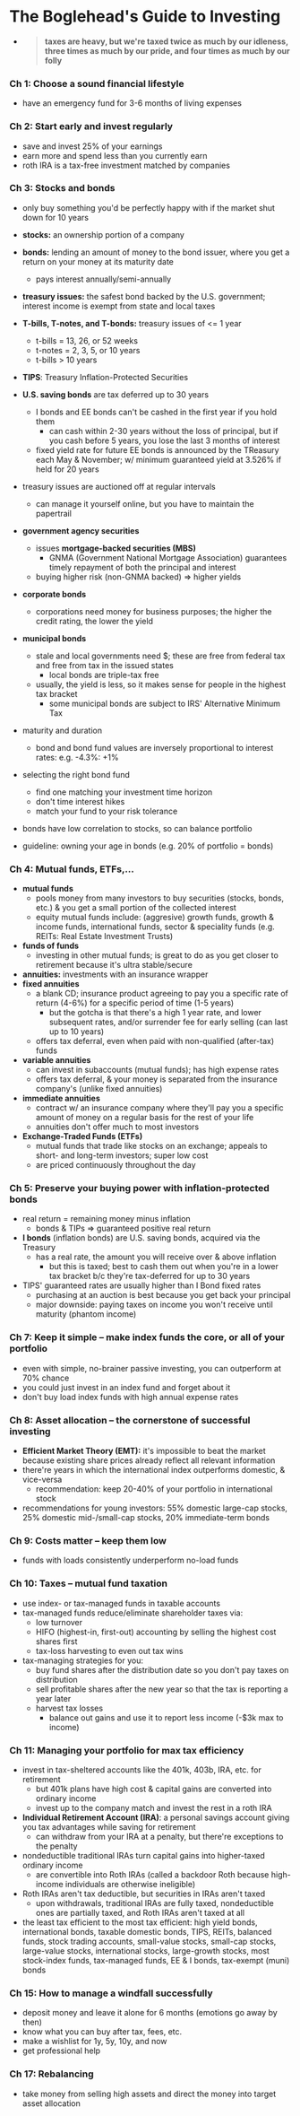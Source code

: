 # The Boglehead's Guide to Investing

* > **taxes are heavy, but we're taxed twice as much by our idleness, three times as much by our pride, and four times as much by our folly**

### Ch 1: Choose a sound financial lifestyle

* have an emergency fund for 3-6 months of living expenses

### Ch 2: Start early and invest regularly

* save and invest 25% of your earnings
* earn more and spend less than you currently earn
* roth IRA is a tax-free investment matched by companies

### Ch 3: Stocks and bonds

* only buy something you'd be perfectly happy with if the market shut down for 10 years

* **stocks:** an ownership portion of a company
* **bonds:** lending an amount of money to the bond issuer, where you get a return on your money at its maturity date
  * pays interest annually/semi-annually
* **treasury issues:** the safest bond backed by the U.S. government; interest income is exempt from state and local taxes
* **T-bills, T-notes, and T-bonds:** treasury issues of <= 1 year
  * t-bills = 13, 26, or 52 weeks
  * t-notes = 2, 3, 5, or 10 years
  * t-bills > 10 years
* **TIPS**: Treasury Inflation-Protected Securities
* **U.S. saving bonds** are tax deferred up to 30 years
  * I bonds and EE bonds can't be cashed in the first year if you hold them
    * can cash within 2-30 years without the loss of principal, but if you cash before 5 years, you lose the last 3 months of interest
  * fixed yield rate for future EE bonds is announced by the TReasury each May & November; w/ minimum guaranteed yield at 3.526% if held for 20 years
* treasury issues are auctioned off at regular intervals
  * can manage it yourself online, but you have to maintain the papertrail
* **government agency securities**
  * issues **mortgage-backed securities (MBS)**
    * GNMA (Government National Mortgage Association) guarantees timely repayment of both the principal and interest
  * buying higher risk (non-GNMA backed) => higher yields
* **corporate bonds**
  * corporations need money for business purposes; the higher the credit rating, the lower the yield
* **municipal bonds**
  * stale and local governments need $; these are free from federal tax and free from tax in the issued states
    * local bonds are triple-tax free
  * usually, the yield is less, so it makes sense for people in the highest tax bracket
    * some municipal bonds are subject to IRS' Alternative Minimum Tax
* maturity and duration
  * bond and bond fund values are inversely proportional to interest rates: e.g. -4.3%: +1%
* selecting the right bond fund
  * find one matching your investment time horizon
  * don't time interest hikes
  * match your fund to your risk tolerance
* bonds have low correlation to stocks, so can balance portfolio
* guideline: owning your age in bonds (e.g. 20% of portfolio = bonds)

### Ch 4: Mutual funds, ETFs,...

* **mutual funds**
  * pools money from many investors to buy securities (stocks, bonds, etc.) & you get a small portion of the collected interest
  * equity mutual funds include: (aggresive) growth funds, growth & income funds, international funds, sector & speciality funds (e.g. REITs: Real Estate Investment Trusts)
* **funds of funds**
  * investing in other mutual funds; is great to do as you get closer to retirement because it's ultra stable/secure
* **annuities:** investments with an insurance wrapper
* **fixed annuities**
  * a blank CD; insurance product agreeing to pay you a specific rate of return (4-6%) for a specific period of time (1-5 years)
    * but the gotcha is that there's a high 1 year rate, and lower subsequent rates, and/or surrender fee for early selling (can last up to 10 years)
  * offers tax deferral, even when paid with non-qualified (after-tax) funds
* **variable annuities**
  * can invest in subaccounts (mutual funds); has high expense rates
  * offers tax deferral, & your money is separated from the insurance company's (unlike fixed annuities)
* **immediate annuities**
  * contract w/ an insurance company where they'll pay you a specific amount of money on a regular basis for the rest of your life
  * annuities don't offer much to most investors
* **Exchange-Traded Funds (ETFs)**
  * mutual funds that trade like stocks on an exchange; appeals to short- and long-term investors; super low cost
  * are priced continuously throughout the day

### Ch 5: Preserve your buying power with inflation-protected bonds

* real return = remaining money minus inflation
  * bonds & TIPs => guaranteed positive real return
* **I bonds** (inflation bonds) are U.S. saving bonds, acquired via the Treasury
  * has a real rate, the amount you will receive over & above inflation
    * but this is taxed; best to cash them out when you're in a lower tax bracket b/c they're tax-deferred for up to 30 years
* TIPS' guaranteed rates are usually higher than I Bond fixed rates
  * purchasing at an auction is best because you get back your principal
  * major downside: paying taxes on income you won't receive until maturity (phantom income)

### Ch 7: Keep it simple – make index funds the core, or all of your portfolio

* even with simple, no-brainer passive investing, you can outperform at 70% chance
* you could just invest in an index fund and forget about it
* don't buy load index funds with high annual expense rates

### Ch 8: Asset allocation – the cornerstone of successful investing

* **Efficient Market Theory (EMT):** it's impossible to beat the market because existing share prices already reflect all relevant information
* there're years in which the international index outperforms domestic, & vice-versa
  * recommendation: keep 20-40% of your portfolio in international stock
* recommendations for young investors: 55% domestic large-cap stocks, 25% domestic mid-/small-cap stocks, 20% immediate-term bonds

### Ch 9: Costs matter – keep them low

* funds with loads consistently underperform no-load funds

### Ch 10: Taxes – mutual fund taxation

* use index- or tax-managed funds in taxable accounts
* tax-managed funds reduce/eliminate shareholder taxes via:
  * low turnover
  * HIFO (highest-in, first-out) accounting by selling the highest cost shares first
  * tax-loss harvesting to even out tax wins
* tax-managing strategies for you:
  * buy fund shares after the distribution date so you don't pay taxes on distribution
  * sell profitable shares after the new year so that the tax is reporting a year later
  * harvest tax losses
    * balance out gains and use it to report less income (-$3k max to income)

### Ch 11: Managing your portfolio for max tax efficiency

* invest in tax-sheltered accounts like the 401k, 403b, IRA, etc. for retirement
  * but 401k plans have high cost & capital gains are converted into ordinary income
  * invest up to the company match and invest the rest in a roth IRA
* **Individual Retirement Account (IRA)**: a personal savings account giving you tax advantages while saving for retirement
  * can withdraw from your IRA at a penalty, but there're exceptions to the penalty
* nondeductible traditional IRAs turn capital gains into higher-taxed ordinary income
  * are convertible into Roth IRAs (called a backdoor Roth because high-income individuals are otherwise ineligible)
* Roth IRAs aren't tax deductible, but securities in IRAs aren't taxed
  * upon withdrawals, traditional IRAs are fully taxed, nondeductible ones are partially taxed, and Roth IRAs aren't taxed at all
* the least tax efficient to the most tax efficient: high yield bonds, international bonds, taxable domestic bonds, TIPS, REITs, balanced funds, stock trading accounts, small-value stocks, small-cap stocks, large-value stocks, international stocks, large-growth stocks, most stock-index funds, tax-managed funds, EE & I bonds, tax-exempt (muni) bonds

### Ch 15: How to manage a windfall successfully

* deposit money and leave it alone for 6 months (emotions go away by then)
* know what you can buy after tax, fees, etc.
* make a wishlist for 1y, 5y, 10y, and now
* get professional help

### Ch 17: Rebalancing

* take money from selling high assets and direct the money into target asset allocation